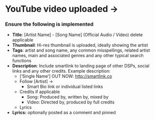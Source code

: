 # YouTube video uploaded →

### Ensure the following is implemented

- **Title**: [Artist Name] - [Song Name] (Official Audio / Video) delete applicable
- **Thumbnail**: Hi-res thumbnail is uploaded, ideally showing the artist
- **Tags**: artist and song name, any common misspellings, related artist names, main and associated genres and any other typical search functions
- **Description**: Include smartlink to landing page of other DSPs, social links and any other credits. Example description:
    - [‘Single Name’] OUT NOW: http://smartlink.co
    - Follow [Artist] →
        - Smart Bio link or individual listed links
    - Credits if applicable
        - Song: Produced by, written by, mixed by
        - Video: Directed by, produced by full credits
    - Lyrics
- **Lyrics:** optionally posted as a comment and pinned